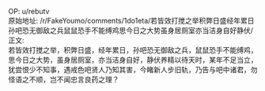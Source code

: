 
OP: u/rebutv  
原始地址: /r/FakeYoumo/comments/1do1eta/若皆效打搅之举积弊日盛经年累日孙吧恐无御敌之兵鼠鼠恐手不能缚鸡思今日之大势虽身居厕室亦当洁身自好静伏/  
正文:  
若皆效打搅之举，积弊日盛，经年累日，孙吧恐无御敌之兵，鼠鼠恐手不能缚鸡，思今日之大势，虽身居厕室，亦当洁身自好，静伏养精以待天时，某年不足当立，犹尝恨少不知事，遇戒色吧贤人乃知其害，今睹新人步旧轨，乃告与吧中诸君，勿怪语之不顺，岂不闻忠言良药之理？  

